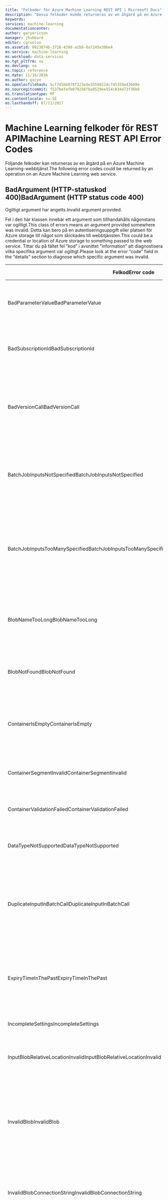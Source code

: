 ```yaml
---
title: "Felkoder för Azure Machine Learning REST API | Microsoft Docs"
description: "Dessa felkoder kunde returneras av en åtgärd på en Azure Machine Learning-webbtjänst."
keywords: 
services: machine-learning
documentationcenter: 
author: garyericson
manager: jhubbard
editor: cgronlun
ms.assetid: 0923074b-3728-439d-a1b8-8a7245e39be4
ms.service: machine-learning
ms.workload: data-services
ms.tgt_pltfrm: na
ms.devlang: na
ms.topic: reference
ms.date: 11/16/2016
ms.author: garye
ms.openlocfilehash: 5cf7d5bb878f323e4e3559822dc745359e43608e
ms.sourcegitcommit: f537befafb079256fba0529ee554c034d73f36b0
ms.translationtype: MT
ms.contentlocale: sv-SE
ms.lasthandoff: 07/11/2017
---
```

# <a name="machine-learning-rest-api-error-codes"></a><span data-ttu-id="ed86f-103">Machine Learning felkoder för REST API</span><span class="sxs-lookup"><span data-stu-id="ed86f-103">Machine Learning REST API Error Codes</span></span>
 
<span data-ttu-id="ed86f-104">Följande felkoder kan returneras av en åtgärd på en Azure Machine Learning-webbtjänst.</span><span class="sxs-lookup"><span data-stu-id="ed86f-104">The following error codes could be returned by an operation on an Azure Machine Learning web service.</span></span>
 
## <a name="badargument-http-status-code-400"></a><span data-ttu-id="ed86f-105">BadArgument (HTTP-statuskod 400)</span><span class="sxs-lookup"><span data-stu-id="ed86f-105">BadArgument (HTTP status code 400)</span></span>
 
<span data-ttu-id="ed86f-106">Ogiltigt argument har angetts.</span><span class="sxs-lookup"><span data-stu-id="ed86f-106">Invalid argument provided.</span></span>
 
<span data-ttu-id="ed86f-107">Fel i den här klassen innebär ett argument som tillhandahålls någonstans var ogiltigt.</span><span class="sxs-lookup"><span data-stu-id="ed86f-107">This class of errors means an argument provided somewhere was invalid.</span></span> <span data-ttu-id="ed86f-108">Detta kan bero på en autentiseringsuppgift eller platsen för Azure storage till något som skickades till webbtjänsten.</span><span class="sxs-lookup"><span data-stu-id="ed86f-108">This could be a credential or location of Azure storage to something passed to the web service.</span></span> <span data-ttu-id="ed86f-109">Tittar du på fältet fel ”kod” i avsnittet ”information” att diagnostisera vilka specifika argument var ogiltigt.</span><span class="sxs-lookup"><span data-stu-id="ed86f-109">Please look at the error “code” field in the “details” section to diagnose which specific argument was invalid.</span></span>
 
| <span data-ttu-id="ed86f-110">Felkod</span><span class="sxs-lookup"><span data-stu-id="ed86f-110">Error code</span></span> | <span data-ttu-id="ed86f-111">Användarmeddelande</span><span class="sxs-lookup"><span data-stu-id="ed86f-111">User message</span></span> |
| ---------- |--------------|
| <span data-ttu-id="ed86f-112">BadParameterValue</span><span class="sxs-lookup"><span data-stu-id="ed86f-112">BadParameterValue</span></span> | <span data-ttu-id="ed86f-113">Det angivna parametervärdet uppfyller inte parametern-regeln på parametern</span><span class="sxs-lookup"><span data-stu-id="ed86f-113">The parameter value supplied does not satisfy the parameter rule on the parameter</span></span> |
| <span data-ttu-id="ed86f-114">BadSubscriptionId</span><span class="sxs-lookup"><span data-stu-id="ed86f-114">BadSubscriptionId</span></span> | <span data-ttu-id="ed86f-115">Prenumerations-Id som används för att poängsätta är inte som finns i resursen</span><span class="sxs-lookup"><span data-stu-id="ed86f-115">The subscription Id that is used to score is not the one present in the resource</span></span> |
| <span data-ttu-id="ed86f-116">BadVersionCall</span><span class="sxs-lookup"><span data-stu-id="ed86f-116">BadVersionCall</span></span> | <span data-ttu-id="ed86f-117">Ogiltig version parameter skickades under API-anropet: {0}.</span><span class="sxs-lookup"><span data-stu-id="ed86f-117">Invalid version parameter was passed during the API call: {0}.</span></span> <span data-ttu-id="ed86f-118">Kontrollera sidan API hjälp för att skicka rätt version och försök igen.</span><span class="sxs-lookup"><span data-stu-id="ed86f-118">Check the API help page for passing the correct version and try again.</span></span> |
| <span data-ttu-id="ed86f-119">BatchJobInputsNotSpecified</span><span class="sxs-lookup"><span data-stu-id="ed86f-119">BatchJobInputsNotSpecified</span></span> | <span data-ttu-id="ed86f-120">De obligatoriska input(s) inte har angetts med förfrågan: {0}.</span><span class="sxs-lookup"><span data-stu-id="ed86f-120">The following required input(s) were not specified with the request: {0}.</span></span> <span data-ttu-id="ed86f-121">Kontrollera att alla indata har angetts och försök igen.</span><span class="sxs-lookup"><span data-stu-id="ed86f-121">Please ensure all input data is specified and try again.</span></span> |
| <span data-ttu-id="ed86f-122">BatchJobInputsTooManySpecified</span><span class="sxs-lookup"><span data-stu-id="ed86f-122">BatchJobInputsTooManySpecified</span></span> | <span data-ttu-id="ed86f-123">Begäran angav fler indata än vad som definierats i tjänsten.</span><span class="sxs-lookup"><span data-stu-id="ed86f-123">The request specified more inputs than defined in the service.</span></span> <span data-ttu-id="ed86f-124">Lista över godkända input(s): {0}.</span><span class="sxs-lookup"><span data-stu-id="ed86f-124">List of accepted input(s): {0}.</span></span> <span data-ttu-id="ed86f-125">Kontrollera att alla indata är rätt angivet och försök igen.</span><span class="sxs-lookup"><span data-stu-id="ed86f-125">Please ensure all input data is specified correctly and try again.</span></span> |
| <span data-ttu-id="ed86f-126">BlobNameTooLong</span><span class="sxs-lookup"><span data-stu-id="ed86f-126">BlobNameTooLong</span></span> | <span data-ttu-id="ed86f-127">Azure blob storage sökvägen för diagnostiska utdata är för lång: {0}.</span><span class="sxs-lookup"><span data-stu-id="ed86f-127">Azure blob storage path provided for diagnostic output is too long: {0}.</span></span> <span data-ttu-id="ed86f-128">Ange ett kortare sökväg och försök igen.</span><span class="sxs-lookup"><span data-stu-id="ed86f-128">Shorten the path and try again.</span></span> |
| <span data-ttu-id="ed86f-129">BlobNotFound</span><span class="sxs-lookup"><span data-stu-id="ed86f-129">BlobNotFound</span></span> | <span data-ttu-id="ed86f-130">Det går inte att komma åt den angivna Azure blobben - {0}.</span><span class="sxs-lookup"><span data-stu-id="ed86f-130">Unable to access the provided Azure blob - {0}.</span></span>  <span data-ttu-id="ed86f-131">Azure-felmeddelande: {1}.</span><span class="sxs-lookup"><span data-stu-id="ed86f-131">Azure error message: {1}.</span></span> |
| <span data-ttu-id="ed86f-132">ContainerIsEmpty</span><span class="sxs-lookup"><span data-stu-id="ed86f-132">ContainerIsEmpty</span></span> | <span data-ttu-id="ed86f-133">Inga Azure storage behållarens namn angavs.</span><span class="sxs-lookup"><span data-stu-id="ed86f-133">No Azure storage container name was provided.</span></span> <span data-ttu-id="ed86f-134">Ange ett giltigt behållarnamn och försök igen.</span><span class="sxs-lookup"><span data-stu-id="ed86f-134">Provide a valid container name and try again.</span></span> |
| <span data-ttu-id="ed86f-135">ContainerSegmentInvalid</span><span class="sxs-lookup"><span data-stu-id="ed86f-135">ContainerSegmentInvalid</span></span> | <span data-ttu-id="ed86f-136">Ogiltig behållarnamn.</span><span class="sxs-lookup"><span data-stu-id="ed86f-136">Invalid container name.</span></span> <span data-ttu-id="ed86f-137">Ange ett giltigt behållarnamn och försök igen.</span><span class="sxs-lookup"><span data-stu-id="ed86f-137">Provide a valid container name and try again.</span></span> |
| <span data-ttu-id="ed86f-138">ContainerValidationFailed</span><span class="sxs-lookup"><span data-stu-id="ed86f-138">ContainerValidationFailed</span></span> | <span data-ttu-id="ed86f-139">BLOB-behållaren verifieringen misslyckades med felet: {0}.</span><span class="sxs-lookup"><span data-stu-id="ed86f-139">Blob container validation failed with this error: {0}.</span></span> |
| <span data-ttu-id="ed86f-140">DataTypeNotSupported</span><span class="sxs-lookup"><span data-stu-id="ed86f-140">DataTypeNotSupported</span></span> | <span data-ttu-id="ed86f-141">Typ av data som inte stöds har angetts.</span><span class="sxs-lookup"><span data-stu-id="ed86f-141">Unsupported data type provided.</span></span> <span data-ttu-id="ed86f-142">Ange giltig datatyperna och försök igen.</span><span class="sxs-lookup"><span data-stu-id="ed86f-142">Provide valid data type(s) and try again.</span></span> |
| <span data-ttu-id="ed86f-143">DuplicateInputInBatchCall</span><span class="sxs-lookup"><span data-stu-id="ed86f-143">DuplicateInputInBatchCall</span></span> | <span data-ttu-id="ed86f-144">Batch-begäran är ogiltig.</span><span class="sxs-lookup"><span data-stu-id="ed86f-144">The batch request is invalid.</span></span> <span data-ttu-id="ed86f-145">Det går inte att ange både enskilda och flertaliga indata samtidigt.</span><span class="sxs-lookup"><span data-stu-id="ed86f-145">Cannot specify both single and multiple input at the same time.</span></span> <span data-ttu-id="ed86f-146">Ta bort ett av objekten från begäran och försök igen.</span><span class="sxs-lookup"><span data-stu-id="ed86f-146">Remove one of these items from the request and try again.</span></span> |
| <span data-ttu-id="ed86f-147">ExpiryTimeInThePast</span><span class="sxs-lookup"><span data-stu-id="ed86f-147">ExpiryTimeInThePast</span></span> | <span data-ttu-id="ed86f-148">Förfallotiden som har inträffat: {0}.</span><span class="sxs-lookup"><span data-stu-id="ed86f-148">Expiry time provided is in the past: {0}.</span></span> <span data-ttu-id="ed86f-149">Ange en framtida förfallotiden i UTC och försök igen.</span><span class="sxs-lookup"><span data-stu-id="ed86f-149">Provide a future expiry time in UTC and try again.</span></span> <span data-ttu-id="ed86f-150">Anger förfallotiden som NULL för att aldrig går ut.</span><span class="sxs-lookup"><span data-stu-id="ed86f-150">To never expire, set expiry time to NULL.</span></span> |
| <span data-ttu-id="ed86f-151">IncompleteSettings</span><span class="sxs-lookup"><span data-stu-id="ed86f-151">IncompleteSettings</span></span> | <span data-ttu-id="ed86f-152">Diagnostikinställningar är ofullständig.</span><span class="sxs-lookup"><span data-stu-id="ed86f-152">Diagnostics settings are incomplete.</span></span> |
| <span data-ttu-id="ed86f-153">InputBlobRelativeLocationInvalid</span><span class="sxs-lookup"><span data-stu-id="ed86f-153">InputBlobRelativeLocationInvalid</span></span> | <span data-ttu-id="ed86f-154">Inget Azure storage blob namn har angivits.</span><span class="sxs-lookup"><span data-stu-id="ed86f-154">No Azure storage blob name provided.</span></span> <span data-ttu-id="ed86f-155">Ange ett giltigt blob-namn och försök igen.</span><span class="sxs-lookup"><span data-stu-id="ed86f-155">Provide a valid blob name and try again.</span></span> |
| <span data-ttu-id="ed86f-156">InvalidBlob</span><span class="sxs-lookup"><span data-stu-id="ed86f-156">InvalidBlob</span></span> | <span data-ttu-id="ed86f-157">Ogiltig blob-specifikationen för blob: {0}.</span><span class="sxs-lookup"><span data-stu-id="ed86f-157">Invalid blob specification for blob: {0}.</span></span> <span data-ttu-id="ed86f-158">Kontrollera att anslutningssträngen / relativ sökväg eller SAS-token specifikationen är korrekt och försök igen.</span><span class="sxs-lookup"><span data-stu-id="ed86f-158">Verify that connection string / relative path or SAS token specification is correct and try again.</span></span> |
| <span data-ttu-id="ed86f-159">InvalidBlobConnectionString</span><span class="sxs-lookup"><span data-stu-id="ed86f-159">InvalidBlobConnectionString</span></span> | <span data-ttu-id="ed86f-160">Den angivna anslutningssträngen för en av i/o-blobbar ogiltig: {0}.</span><span class="sxs-lookup"><span data-stu-id="ed86f-160">The connection string specified for one of the input/output blobs in invalid: {0}.</span></span> <span data-ttu-id="ed86f-161">Åtgärda detta och försök igen.</span><span class="sxs-lookup"><span data-stu-id="ed86f-161">Please correct this and try again.</span></span> |
| <span data-ttu-id="ed86f-162">InvalidBlobExtension</span><span class="sxs-lookup"><span data-stu-id="ed86f-162">InvalidBlobExtension</span></span> | <span data-ttu-id="ed86f-163">Blob-referens: {0} har ett filtillägg som är ogiltig eller saknas.</span><span class="sxs-lookup"><span data-stu-id="ed86f-163">The blob reference: {0} has an invalid or missing file extension.</span></span> <span data-ttu-id="ed86f-164">Filnamnstillägg som stöds för den här utdatatypen är: ”{1}”.</span><span class="sxs-lookup"><span data-stu-id="ed86f-164">Supported file extensions for this output type are: "{1}".</span></span> |
| <span data-ttu-id="ed86f-165">InvalidInputNames</span><span class="sxs-lookup"><span data-stu-id="ed86f-165">InvalidInputNames</span></span> | <span data-ttu-id="ed86f-166">Ogiltig indata namn anges i begäran: {0}.</span><span class="sxs-lookup"><span data-stu-id="ed86f-166">Invalid service input name(s) specified in the request: {0}.</span></span> <span data-ttu-id="ed86f-167">Mappa inkommande data till rätt tjänst indata och försök igen.</span><span class="sxs-lookup"><span data-stu-id="ed86f-167">Please map the input data to the correct service inputs and try again.</span></span> |
| <span data-ttu-id="ed86f-168">InvalidOutputOverrideName</span><span class="sxs-lookup"><span data-stu-id="ed86f-168">InvalidOutputOverrideName</span></span> | <span data-ttu-id="ed86f-169">Ogiltig åsidosättningsnamn: {0}.</span><span class="sxs-lookup"><span data-stu-id="ed86f-169">Invalid output override name: {0}.</span></span> <span data-ttu-id="ed86f-170">Tjänsten har inte en output-nod med detta namn.</span><span class="sxs-lookup"><span data-stu-id="ed86f-170">The service does not have an output node with this name.</span></span> <span data-ttu-id="ed86f-171">Ange ett korrekt utdata nod namn att åsidosätta (skiftlägeskänslighet gäller).</span><span class="sxs-lookup"><span data-stu-id="ed86f-171">Please pass in a correct output node name to override (case sensitivity applies).</span></span> |
| <span data-ttu-id="ed86f-172">InvalidQueryParameter</span><span class="sxs-lookup"><span data-stu-id="ed86f-172">InvalidQueryParameter</span></span> | <span data-ttu-id="ed86f-173">Ogiltig parameter: {0}.</span><span class="sxs-lookup"><span data-stu-id="ed86f-173">Invalid query parameter '{0}'.</span></span> <span data-ttu-id="ed86f-174">{1}</span><span class="sxs-lookup"><span data-stu-id="ed86f-174">{1}</span></span> |
| <span data-ttu-id="ed86f-175">MissingInputBlobInformation</span><span class="sxs-lookup"><span data-stu-id="ed86f-175">MissingInputBlobInformation</span></span> | <span data-ttu-id="ed86f-176">Azure storage blob information saknas.</span><span class="sxs-lookup"><span data-stu-id="ed86f-176">Missing Azure storage blob information.</span></span> <span data-ttu-id="ed86f-177">Ange en giltig anslutningssträng och relativ sökväg eller URI och försök igen.</span><span class="sxs-lookup"><span data-stu-id="ed86f-177">Provide a valid connection string and relative path or URI and try again.</span></span> |
| <span data-ttu-id="ed86f-178">MissingJobId</span><span class="sxs-lookup"><span data-stu-id="ed86f-178">MissingJobId</span></span> | <span data-ttu-id="ed86f-179">Inget jobb-Id har angetts.</span><span class="sxs-lookup"><span data-stu-id="ed86f-179">No job Id provided.</span></span> <span data-ttu-id="ed86f-180">Ett jobb Id returneras när ett jobb har skickats för första gången.</span><span class="sxs-lookup"><span data-stu-id="ed86f-180">A job Id is returned when a job was submitted for the first time.</span></span> <span data-ttu-id="ed86f-181">Kontrollera jobb-Id är korrekt och försök igen.</span><span class="sxs-lookup"><span data-stu-id="ed86f-181">Verify the job Id is correct and try again.</span></span> |
| <span data-ttu-id="ed86f-182">MissingKeys</span><span class="sxs-lookup"><span data-stu-id="ed86f-182">MissingKeys</span></span> | <span data-ttu-id="ed86f-183">Inga nycklar som eller en primär eller sekundärnyckel har inte angetts.</span><span class="sxs-lookup"><span data-stu-id="ed86f-183">No Keys provided or one of Primary or Secondary Key is not provided.</span></span> |
| <span data-ttu-id="ed86f-184">MissingModelPackage</span><span class="sxs-lookup"><span data-stu-id="ed86f-184">MissingModelPackage</span></span> | <span data-ttu-id="ed86f-185">Ingen modell paket-Id eller paket i modellen.</span><span class="sxs-lookup"><span data-stu-id="ed86f-185">No model package Id or model package provided.</span></span> <span data-ttu-id="ed86f-186">Ange en giltig modell paket-Id eller modell paketet och försök igen.</span><span class="sxs-lookup"><span data-stu-id="ed86f-186">Provide a valid model package Id or model package and try again.</span></span> |
| <span data-ttu-id="ed86f-187">MissingOutputOverrideSpecification</span><span class="sxs-lookup"><span data-stu-id="ed86f-187">MissingOutputOverrideSpecification</span></span> | <span data-ttu-id="ed86f-188">Begäran saknar blob-specifikationen för utdata åsidosättning {0}.</span><span class="sxs-lookup"><span data-stu-id="ed86f-188">The request is missing the blob specification for output override {0}.</span></span> <span data-ttu-id="ed86f-189">Ange en giltig blobbplats med begäran eller ta bort specifikationen för utdata om ingen plats åsidosättning önskas.</span><span class="sxs-lookup"><span data-stu-id="ed86f-189">Please specify a valid blob location with the request, or remove the output specification if no location override is desired.</span></span> |
| <span data-ttu-id="ed86f-190">MissingRequestInput</span><span class="sxs-lookup"><span data-stu-id="ed86f-190">MissingRequestInput</span></span> | <span data-ttu-id="ed86f-191">Webbtjänsten förväntar sig indata, men inga indata har angetts.</span><span class="sxs-lookup"><span data-stu-id="ed86f-191">The web service expects an input, but no input was provided.</span></span> <span data-ttu-id="ed86f-192">Se till att giltiga indata har angetts baserat på de publicerade portarna i modellen och försök igen.</span><span class="sxs-lookup"><span data-stu-id="ed86f-192">Ensure valid inputs are provided based on the published input ports in the model and try again.</span></span> |
| <span data-ttu-id="ed86f-193">MissingRequiredGlobalParameters</span><span class="sxs-lookup"><span data-stu-id="ed86f-193">MissingRequiredGlobalParameters</span></span> | <span data-ttu-id="ed86f-194">Inte alla nödvändiga web service parametrar angavs.</span><span class="sxs-lookup"><span data-stu-id="ed86f-194">Not all required web service parameter(s) provided.</span></span> <span data-ttu-id="ed86f-195">Kontrollera parametrarna som förväntat för modulen eller modulerna som är korrekta och försök igen.</span><span class="sxs-lookup"><span data-stu-id="ed86f-195">Verify the parameter(s) expected for the module(s) are correct and try again.</span></span> |
| <span data-ttu-id="ed86f-196">MissingRequiredOutputOverrides</span><span class="sxs-lookup"><span data-stu-id="ed86f-196">MissingRequiredOutputOverrides</span></span> | <span data-ttu-id="ed86f-197">När du anropar en krypterad tjänstslutpunkten som det är obligatoriskt att skicka in åsidosätter utdata i tjänstens utdata.</span><span class="sxs-lookup"><span data-stu-id="ed86f-197">When calling an encrypted service endpoint it is mandatory to pass in output overrides for all the service's outputs.</span></span> <span data-ttu-id="ed86f-198">Saknas åsidosättningar just nu för dessa utdata: {0}</span><span class="sxs-lookup"><span data-stu-id="ed86f-198">Missing overrides at this time for these outputs: {0}</span></span> |
| <span data-ttu-id="ed86f-199">MissingWebServiceGroupId</span><span class="sxs-lookup"><span data-stu-id="ed86f-199">MissingWebServiceGroupId</span></span> | <span data-ttu-id="ed86f-200">Ingen web serviceavtalsgrupp-Id har angetts.</span><span class="sxs-lookup"><span data-stu-id="ed86f-200">No web service group Id provided.</span></span> <span data-ttu-id="ed86f-201">Ange en giltig web serviceavtalsgrupp Id och försök igen.</span><span class="sxs-lookup"><span data-stu-id="ed86f-201">Provide a valid web service group Id and try again.</span></span> |
| <span data-ttu-id="ed86f-202">MissingWebServiceId</span><span class="sxs-lookup"><span data-stu-id="ed86f-202">MissingWebServiceId</span></span> | <span data-ttu-id="ed86f-203">Inga webbtjänster Id angetts.</span><span class="sxs-lookup"><span data-stu-id="ed86f-203">No web service Id provided.</span></span> <span data-ttu-id="ed86f-204">Ange en giltig webbtjänst Id och försök igen.</span><span class="sxs-lookup"><span data-stu-id="ed86f-204">Provide a valid web service Id and try again.</span></span> |
| <span data-ttu-id="ed86f-205">MissingWebServicePackage</span><span class="sxs-lookup"><span data-stu-id="ed86f-205">MissingWebServicePackage</span></span> | <span data-ttu-id="ed86f-206">Inga web Service-paketet som anges.</span><span class="sxs-lookup"><span data-stu-id="ed86f-206">No web Service package provided.</span></span> <span data-ttu-id="ed86f-207">Ange ett giltigt web service-paket och försök igen.</span><span class="sxs-lookup"><span data-stu-id="ed86f-207">Provide a valid web service package and try again.</span></span> |
| <span data-ttu-id="ed86f-208">MissingWorkspaceId</span><span class="sxs-lookup"><span data-stu-id="ed86f-208">MissingWorkspaceId</span></span> | <span data-ttu-id="ed86f-209">Ingen arbetsyta Id angetts.</span><span class="sxs-lookup"><span data-stu-id="ed86f-209">No workspace Id provided.</span></span> <span data-ttu-id="ed86f-210">Ange en giltig arbetsyta Id och försök igen.</span><span class="sxs-lookup"><span data-stu-id="ed86f-210">Provide a valid workspace Id and try again.</span></span> |
| <span data-ttu-id="ed86f-211">ModelConfigurationInvalid</span><span class="sxs-lookup"><span data-stu-id="ed86f-211">ModelConfigurationInvalid</span></span> | <span data-ttu-id="ed86f-212">Ogiltig modellkonfiguration i paket för modellen.</span><span class="sxs-lookup"><span data-stu-id="ed86f-212">Invalid model configuration in the model package.</span></span> <span data-ttu-id="ed86f-213">Kontrollera konfigurationen modellen innehåller utdata-slutpunkt(er) definition, std fel slutpunkt och std ut slutpunkt och försök igen.</span><span class="sxs-lookup"><span data-stu-id="ed86f-213">Ensure the model configuration contains output endpoint(s) definition, std error endpoint, and std out endpoint and try again.</span></span> |
| <span data-ttu-id="ed86f-214">ModelPackageIdInvalid</span><span class="sxs-lookup"><span data-stu-id="ed86f-214">ModelPackageIdInvalid</span></span> | <span data-ttu-id="ed86f-215">Ogiltig modell paketets Id.</span><span class="sxs-lookup"><span data-stu-id="ed86f-215">Invalid model package Id.</span></span> <span data-ttu-id="ed86f-216">Kontrollera att modellen paket-Id är korrekt och försök igen.</span><span class="sxs-lookup"><span data-stu-id="ed86f-216">Verify that the model package Id is correct and try again.</span></span> |
| <span data-ttu-id="ed86f-217">RequestBodyInvalid</span><span class="sxs-lookup"><span data-stu-id="ed86f-217">RequestBodyInvalid</span></span> | <span data-ttu-id="ed86f-218">Inga begärandetexten tillhandahålls eller fel vid avserialisering av innehållet för begäran.</span><span class="sxs-lookup"><span data-stu-id="ed86f-218">No request body provided or error in deserializing the request body.</span></span> |
| <span data-ttu-id="ed86f-219">RequestIsEmpty</span><span class="sxs-lookup"><span data-stu-id="ed86f-219">RequestIsEmpty</span></span> | <span data-ttu-id="ed86f-220">Ingen förfrågan.</span><span class="sxs-lookup"><span data-stu-id="ed86f-220">No request provided.</span></span> <span data-ttu-id="ed86f-221">Ange en giltig begäran och försök igen.</span><span class="sxs-lookup"><span data-stu-id="ed86f-221">Provide a valid request and try again.</span></span> |
| <span data-ttu-id="ed86f-222">UnexpectedParameter</span><span class="sxs-lookup"><span data-stu-id="ed86f-222">UnexpectedParameter</span></span> | <span data-ttu-id="ed86f-223">Oväntat parametrar som ges.</span><span class="sxs-lookup"><span data-stu-id="ed86f-223">Unexpected parameters provided.</span></span> <span data-ttu-id="ed86f-224">Kontrollera alla parameternamn är rättstavade endast förväntade parametrar har skickats och försök igen.</span><span class="sxs-lookup"><span data-stu-id="ed86f-224">Verify all parameter names are spelled correctly, only expected parameters are passed, and try again.</span></span> |
| <span data-ttu-id="ed86f-225">UnknownError</span><span class="sxs-lookup"><span data-stu-id="ed86f-225">UnknownError</span></span> | <span data-ttu-id="ed86f-226">Ett okänt fel.</span><span class="sxs-lookup"><span data-stu-id="ed86f-226">Unknown error.</span></span> |
| <span data-ttu-id="ed86f-227">UserParameterInvalid</span><span class="sxs-lookup"><span data-stu-id="ed86f-227">UserParameterInvalid</span></span> | <span data-ttu-id="ed86f-228">{0}</span><span class="sxs-lookup"><span data-stu-id="ed86f-228">{0}</span></span> |
| <span data-ttu-id="ed86f-229">WebServiceConcurrentRequestRequirementInvalid</span><span class="sxs-lookup"><span data-stu-id="ed86f-229">WebServiceConcurrentRequestRequirementInvalid</span></span> | <span data-ttu-id="ed86f-230">Det går inte att ändra samtidiga begäranden krav för {0}-webbtjänsten.</span><span class="sxs-lookup"><span data-stu-id="ed86f-230">Cannot change concurrent requests requirements for {0} web service.</span></span> |
| <span data-ttu-id="ed86f-231">WebServiceIdInvalid</span><span class="sxs-lookup"><span data-stu-id="ed86f-231">WebServiceIdInvalid</span></span> | <span data-ttu-id="ed86f-232">Ogiltig webbtjänst-id angavs.</span><span class="sxs-lookup"><span data-stu-id="ed86f-232">Invalid web service id provided.</span></span> <span data-ttu-id="ed86f-233">Webbtjänst-id måste vara ett giltigt guid.</span><span class="sxs-lookup"><span data-stu-id="ed86f-233">Web service id should be a valid guid.</span></span> |
| <span data-ttu-id="ed86f-234">WebServiceTooManyConcurrentRequestRequirement</span><span class="sxs-lookup"><span data-stu-id="ed86f-234">WebServiceTooManyConcurrentRequestRequirement</span></span> | <span data-ttu-id="ed86f-235">Det går inte att ange krav för antal samtidiga begäranden till mer än {0}.</span><span class="sxs-lookup"><span data-stu-id="ed86f-235">Cannot set concurrent request requirement to more than {0}.</span></span> |
| <span data-ttu-id="ed86f-236">WebServiceTypeInvalid</span><span class="sxs-lookup"><span data-stu-id="ed86f-236">WebServiceTypeInvalid</span></span> | <span data-ttu-id="ed86f-237">Ogiltig web service-typen som anges.</span><span class="sxs-lookup"><span data-stu-id="ed86f-237">Invalid web service type provided.</span></span> <span data-ttu-id="ed86f-238">Verifiera giltig web service-typen stämmer och försök igen.</span><span class="sxs-lookup"><span data-stu-id="ed86f-238">Verify the valid web service type is correct and try again.</span></span> <span data-ttu-id="ed86f-239">Giltig web tjänsttyper: {0}.</span><span class="sxs-lookup"><span data-stu-id="ed86f-239">Valid web service types: {0}.</span></span> |
 
## <a name="baduserargument-http-status-code-400"></a><span data-ttu-id="ed86f-240">BadUserArgument (HTTP-statuskod 400)</span><span class="sxs-lookup"><span data-stu-id="ed86f-240">BadUserArgument (HTTP status code 400)</span></span>
 
<span data-ttu-id="ed86f-241">Ogiltigt användar-argumentet som tillhandahålls.</span><span class="sxs-lookup"><span data-stu-id="ed86f-241">Invalid user argument provided.</span></span>
 
| <span data-ttu-id="ed86f-242">Felkod</span><span class="sxs-lookup"><span data-stu-id="ed86f-242">Error code</span></span> | <span data-ttu-id="ed86f-243">Användarmeddelande</span><span class="sxs-lookup"><span data-stu-id="ed86f-243">User message</span></span> |
| ---------- |--------------|
| <span data-ttu-id="ed86f-244">InputMismatchError</span><span class="sxs-lookup"><span data-stu-id="ed86f-244">InputMismatchError</span></span> | <span data-ttu-id="ed86f-245">Inkommande data överensstämmer inte med schemat för indataport.</span><span class="sxs-lookup"><span data-stu-id="ed86f-245">Input data does not match input port schema.</span></span> |
| <span data-ttu-id="ed86f-246">InputParseError</span><span class="sxs-lookup"><span data-stu-id="ed86f-246">InputParseError</span></span> | <span data-ttu-id="ed86f-247">Tolka inkommande vector misslyckades.</span><span class="sxs-lookup"><span data-stu-id="ed86f-247">Parsing of input vector failed.</span></span>  <span data-ttu-id="ed86f-248">Kontrollera inkommande vektorn har rätt antal kolumner och -datatyper.</span><span class="sxs-lookup"><span data-stu-id="ed86f-248">Verify the input vector has the correct number of columns and data types.</span></span>  <span data-ttu-id="ed86f-249">Ytterligare information: {0}.</span><span class="sxs-lookup"><span data-stu-id="ed86f-249">Additional details: {0}.</span></span> |
| <span data-ttu-id="ed86f-250">MissingRequiredGlobalParameters</span><span class="sxs-lookup"><span data-stu-id="ed86f-250">MissingRequiredGlobalParameters</span></span> | <span data-ttu-id="ed86f-251">Parametrar som förväntades av webbtjänsten saknas.</span><span class="sxs-lookup"><span data-stu-id="ed86f-251">Parameter(s) expected by the web service are missing.</span></span> <span data-ttu-id="ed86f-252">Kontrollera att de obligatoriska parametrarna som förväntades av webbtjänsten är korrekta och försök igen.</span><span class="sxs-lookup"><span data-stu-id="ed86f-252">Verify all the required parameters expected by the web service are correct and try again.</span></span> |
| <span data-ttu-id="ed86f-253">UnexpectedParameter</span><span class="sxs-lookup"><span data-stu-id="ed86f-253">UnexpectedParameter</span></span> | <span data-ttu-id="ed86f-254">Kontrollera att endast de obligatoriska parametrarna som förväntades av webbtjänsten har skickats och försök igen.</span><span class="sxs-lookup"><span data-stu-id="ed86f-254">Verify only the required parameters expected by the web service are passed and try again.</span></span> |
| <span data-ttu-id="ed86f-255">UserParameterInvalid</span><span class="sxs-lookup"><span data-stu-id="ed86f-255">UserParameterInvalid</span></span> | <span data-ttu-id="ed86f-256">{0}</span><span class="sxs-lookup"><span data-stu-id="ed86f-256">{0}</span></span> |
 
## <a name="invalidoperation-http-status-code-400"></a><span data-ttu-id="ed86f-257">InvalidOperation (HTTP-statuskod 400)</span><span class="sxs-lookup"><span data-stu-id="ed86f-257">InvalidOperation (HTTP status code 400)</span></span>
 
<span data-ttu-id="ed86f-258">Begäran är ogiltig i den aktuella kontexten.</span><span class="sxs-lookup"><span data-stu-id="ed86f-258">The request is invalid in the current context.</span></span>
 
| <span data-ttu-id="ed86f-259">Felkod</span><span class="sxs-lookup"><span data-stu-id="ed86f-259">Error code</span></span> | <span data-ttu-id="ed86f-260">Användarmeddelande</span><span class="sxs-lookup"><span data-stu-id="ed86f-260">User message</span></span> |
| ---------- |--------------|
| <span data-ttu-id="ed86f-261">CannotStartJob</span><span class="sxs-lookup"><span data-stu-id="ed86f-261">CannotStartJob</span></span> | <span data-ttu-id="ed86f-262">Jobbet kan inte startas eftersom den är i {0}.</span><span class="sxs-lookup"><span data-stu-id="ed86f-262">The job cannot be started because it is in {0} state.</span></span> |
| <span data-ttu-id="ed86f-263">IncompatibleModel</span><span class="sxs-lookup"><span data-stu-id="ed86f-263">IncompatibleModel</span></span> | <span data-ttu-id="ed86f-264">Modellen är inkompatibel med den begärda versionen.</span><span class="sxs-lookup"><span data-stu-id="ed86f-264">The model is incompatible with the request version.</span></span> <span data-ttu-id="ed86f-265">Den begärda versionen stöder endast enstaka datatable utdata modeller.</span><span class="sxs-lookup"><span data-stu-id="ed86f-265">The request version only supports single datatable output models.</span></span> |
| <span data-ttu-id="ed86f-266">MultipleInputsNotAllowed</span><span class="sxs-lookup"><span data-stu-id="ed86f-266">MultipleInputsNotAllowed</span></span> | <span data-ttu-id="ed86f-267">Modellen tillåter inte flera inmatningar.</span><span class="sxs-lookup"><span data-stu-id="ed86f-267">The model does not allow multiple inputs.</span></span> |
 
## <a name="libraryexecutionerror-http-status-code-400"></a><span data-ttu-id="ed86f-268">LibraryExecutionError (HTTP-statuskod 400)</span><span class="sxs-lookup"><span data-stu-id="ed86f-268">LibraryExecutionError (HTTP status code 400)</span></span>
 
<span data-ttu-id="ed86f-269">Körningen av-modulen påträffade ett internt bibliotek för fel.</span><span class="sxs-lookup"><span data-stu-id="ed86f-269">Module execution encountered an internal library error.</span></span>
 
 
## <a name="moduleexecutionerror-http-status-code-400"></a><span data-ttu-id="ed86f-270">ModuleExecutionError (HTTP-statuskod 400)</span><span class="sxs-lookup"><span data-stu-id="ed86f-270">ModuleExecutionError (HTTP status code 400)</span></span>
 
<span data-ttu-id="ed86f-271">Ett fel uppstod vid körningen av modulen.</span><span class="sxs-lookup"><span data-stu-id="ed86f-271">Module execution encountered an error.</span></span>
 
 
## <a name="webservicepackageerror-http-status-code-400"></a><span data-ttu-id="ed86f-272">WebServicePackageError (HTTP-statuskod 400)</span><span class="sxs-lookup"><span data-stu-id="ed86f-272">WebServicePackageError (HTTP status code 400)</span></span>
 
<span data-ttu-id="ed86f-273">Ogiltig web service-paketet.</span><span class="sxs-lookup"><span data-stu-id="ed86f-273">Invalid web service package.</span></span> <span data-ttu-id="ed86f-274">Kontrollera web service-paketet som är korrekt och försök igen.</span><span class="sxs-lookup"><span data-stu-id="ed86f-274">Verify the web service package provided is correct and try again.</span></span>
 
| <span data-ttu-id="ed86f-275">Felkod</span><span class="sxs-lookup"><span data-stu-id="ed86f-275">Error code</span></span> | <span data-ttu-id="ed86f-276">Användarmeddelande</span><span class="sxs-lookup"><span data-stu-id="ed86f-276">User message</span></span> |
| ---------- |--------------|
| <span data-ttu-id="ed86f-277">FormatError</span><span class="sxs-lookup"><span data-stu-id="ed86f-277">FormatError</span></span> | <span data-ttu-id="ed86f-278">Web service-paketet har fel format.</span><span class="sxs-lookup"><span data-stu-id="ed86f-278">The web service package is malformed.</span></span> <span data-ttu-id="ed86f-279">Information: {0}</span><span class="sxs-lookup"><span data-stu-id="ed86f-279">Details: {0}</span></span> |
| <span data-ttu-id="ed86f-280">RuntimesError</span><span class="sxs-lookup"><span data-stu-id="ed86f-280">RuntimesError</span></span> | <span data-ttu-id="ed86f-281">Web service paketet diagrammet är ogiltig.</span><span class="sxs-lookup"><span data-stu-id="ed86f-281">The web service package graph is invalid.</span></span> <span data-ttu-id="ed86f-282">Information: {0}</span><span class="sxs-lookup"><span data-stu-id="ed86f-282">Details: {0}</span></span> |
| <span data-ttu-id="ed86f-283">ValidationError</span><span class="sxs-lookup"><span data-stu-id="ed86f-283">ValidationError</span></span> | <span data-ttu-id="ed86f-284">Web service paketet diagrammet är ogiltig.</span><span class="sxs-lookup"><span data-stu-id="ed86f-284">The web service package graph is invalid.</span></span> <span data-ttu-id="ed86f-285">Information: {0}</span><span class="sxs-lookup"><span data-stu-id="ed86f-285">Details: {0}</span></span> |
 
## <a name="unauthorized-http-status-code-401"></a><span data-ttu-id="ed86f-286">Obehörig (HTTP-statuskod 401)</span><span class="sxs-lookup"><span data-stu-id="ed86f-286">Unauthorized (HTTP status code 401)</span></span>
 
<span data-ttu-id="ed86f-287">Begäran har inte behörighet för åtkomst till resursen.</span><span class="sxs-lookup"><span data-stu-id="ed86f-287">Request is unauthorized to access resource.</span></span>
 
| <span data-ttu-id="ed86f-288">Felkod</span><span class="sxs-lookup"><span data-stu-id="ed86f-288">Error code</span></span> | <span data-ttu-id="ed86f-289">Användarmeddelande</span><span class="sxs-lookup"><span data-stu-id="ed86f-289">User message</span></span> |
| ---------- |--------------|
| <span data-ttu-id="ed86f-290">AdminRequestUnauthorized</span><span class="sxs-lookup"><span data-stu-id="ed86f-290">AdminRequestUnauthorized</span></span> | <span data-ttu-id="ed86f-291">Behörighet saknas</span><span class="sxs-lookup"><span data-stu-id="ed86f-291">Unauthorized</span></span> |
| <span data-ttu-id="ed86f-292">ManagementRequestUnauthorized</span><span class="sxs-lookup"><span data-stu-id="ed86f-292">ManagementRequestUnauthorized</span></span> | <span data-ttu-id="ed86f-293">Behörighet saknas</span><span class="sxs-lookup"><span data-stu-id="ed86f-293">Unauthorized</span></span> |
| <span data-ttu-id="ed86f-294">ScoreRequestUnauthorized</span><span class="sxs-lookup"><span data-stu-id="ed86f-294">ScoreRequestUnauthorized</span></span> | <span data-ttu-id="ed86f-295">Ogiltiga autentiseringsuppgifter.</span><span class="sxs-lookup"><span data-stu-id="ed86f-295">Invalid credentials provided.</span></span> |
 
## <a name="notfound-http-status-code-404"></a><span data-ttu-id="ed86f-296">NotFound (HTTP-statuskod 404)</span><span class="sxs-lookup"><span data-stu-id="ed86f-296">NotFound (HTTP status code 404)</span></span>
 
<span data-ttu-id="ed86f-297">Det gick inte att hitta resursen.</span><span class="sxs-lookup"><span data-stu-id="ed86f-297">Resource not found.</span></span>
 
| <span data-ttu-id="ed86f-298">Felkod</span><span class="sxs-lookup"><span data-stu-id="ed86f-298">Error code</span></span> | <span data-ttu-id="ed86f-299">Användarmeddelande</span><span class="sxs-lookup"><span data-stu-id="ed86f-299">User message</span></span> |
| ---------- |--------------|
| <span data-ttu-id="ed86f-300">ModelPackageNotFound</span><span class="sxs-lookup"><span data-stu-id="ed86f-300">ModelPackageNotFound</span></span> | <span data-ttu-id="ed86f-301">Modell-paketet hittades inte.</span><span class="sxs-lookup"><span data-stu-id="ed86f-301">Model package not found.</span></span> <span data-ttu-id="ed86f-302">Kontrollera modell paket-Id är korrekt och försök igen.</span><span class="sxs-lookup"><span data-stu-id="ed86f-302">Verify the model package Id is correct and try again.</span></span> |
| <span data-ttu-id="ed86f-303">WebServiceIdNotFoundInWorkspace</span><span class="sxs-lookup"><span data-stu-id="ed86f-303">WebServiceIdNotFoundInWorkspace</span></span> | <span data-ttu-id="ed86f-304">Webbtjänsten under den här arbetsytan gick inte att hitta.</span><span class="sxs-lookup"><span data-stu-id="ed86f-304">Web service under this workspace not found.</span></span> <span data-ttu-id="ed86f-305">Det finns ett matchningsfel mellan webServiceId och workspaceId.</span><span class="sxs-lookup"><span data-stu-id="ed86f-305">There is a mismatch between the webServiceId and the workspaceId.</span></span> <span data-ttu-id="ed86f-306">Kontrollera att webbtjänsten som är en del av arbetsytan och försök igen.</span><span class="sxs-lookup"><span data-stu-id="ed86f-306">Verify the web service provided is part of the workspace and try again.</span></span> |
| <span data-ttu-id="ed86f-307">WebServiceNotFound</span><span class="sxs-lookup"><span data-stu-id="ed86f-307">WebServiceNotFound</span></span> | <span data-ttu-id="ed86f-308">Web service hittades inte.</span><span class="sxs-lookup"><span data-stu-id="ed86f-308">Web service not found.</span></span> <span data-ttu-id="ed86f-309">Kontrollera webbtjänsten Id är korrekt och försök igen.</span><span class="sxs-lookup"><span data-stu-id="ed86f-309">Verify the web service Id is correct and try again.</span></span> |
| <span data-ttu-id="ed86f-310">WorkspaceNotFound</span><span class="sxs-lookup"><span data-stu-id="ed86f-310">WorkspaceNotFound</span></span> | <span data-ttu-id="ed86f-311">Det gick inte att hitta arbetsyta.</span><span class="sxs-lookup"><span data-stu-id="ed86f-311">Workspace not found.</span></span> <span data-ttu-id="ed86f-312">Kontrollera arbetsytan Id är korrekt och försök igen.</span><span class="sxs-lookup"><span data-stu-id="ed86f-312">Verify the workspace Id is correct and try again.</span></span> |
 
## <a name="requesttimeout-http-status-code-408"></a><span data-ttu-id="ed86f-313">RequestTimeout (HTTP-statuskod 408)</span><span class="sxs-lookup"><span data-stu-id="ed86f-313">RequestTimeout (HTTP status code 408)</span></span>
 
<span data-ttu-id="ed86f-314">Åtgärden kunde inte slutföras under den tilldelade tiden.</span><span class="sxs-lookup"><span data-stu-id="ed86f-314">The operation could not be completed within the permitted time.</span></span>
 
| <span data-ttu-id="ed86f-315">Felkod</span><span class="sxs-lookup"><span data-stu-id="ed86f-315">Error code</span></span> | <span data-ttu-id="ed86f-316">Användarmeddelande</span><span class="sxs-lookup"><span data-stu-id="ed86f-316">User message</span></span> |
| ---------- |--------------|
| <span data-ttu-id="ed86f-317">RequestCanceled</span><span class="sxs-lookup"><span data-stu-id="ed86f-317">RequestCanceled</span></span> | <span data-ttu-id="ed86f-318">Begäran avbröts av klienten.</span><span class="sxs-lookup"><span data-stu-id="ed86f-318">Request was canceled by the client.</span></span> |
| <span data-ttu-id="ed86f-319">ScoreRequestTimeout</span><span class="sxs-lookup"><span data-stu-id="ed86f-319">ScoreRequestTimeout</span></span> | <span data-ttu-id="ed86f-320">Körningsbegäran tidsgränsen.</span><span class="sxs-lookup"><span data-stu-id="ed86f-320">Execution request timed out.</span></span> |
 
## <a name="conflict-http-status-code-409"></a><span data-ttu-id="ed86f-321">Konflikt (HTTP-statuskod 409)</span><span class="sxs-lookup"><span data-stu-id="ed86f-321">Conflict (HTTP status code 409)</span></span>
 
<span data-ttu-id="ed86f-322">Resursen finns redan.</span><span class="sxs-lookup"><span data-stu-id="ed86f-322">Resource already exists.</span></span>
 
| <span data-ttu-id="ed86f-323">Felkod</span><span class="sxs-lookup"><span data-stu-id="ed86f-323">Error code</span></span> | <span data-ttu-id="ed86f-324">Användarmeddelande</span><span class="sxs-lookup"><span data-stu-id="ed86f-324">User message</span></span> |
| ---------- |--------------|
| <span data-ttu-id="ed86f-325">ModelOutputMetadataMismatch</span><span class="sxs-lookup"><span data-stu-id="ed86f-325">ModelOutputMetadataMismatch</span></span> | <span data-ttu-id="ed86f-326">Ogiltig parameter utdatanamn.</span><span class="sxs-lookup"><span data-stu-id="ed86f-326">Invalid output parameter name.</span></span> <span data-ttu-id="ed86f-327">Försök att använda modulen metadata Redigeraren för att byta namn på kolumner och försök igen.</span><span class="sxs-lookup"><span data-stu-id="ed86f-327">Try using the metadata editor module to rename columns and try again.</span></span> |
 
## <a name="memoryquotaviolation-http-status-code-413"></a><span data-ttu-id="ed86f-328">MemoryQuotaViolation (HTTP-statuskod 413)</span><span class="sxs-lookup"><span data-stu-id="ed86f-328">MemoryQuotaViolation (HTTP status code 413)</span></span>
 
<span data-ttu-id="ed86f-329">Modellen har överskred minneskvoten tilldelats.</span><span class="sxs-lookup"><span data-stu-id="ed86f-329">The model had exceeded the memory quota assigned to it.</span></span>
 
| <span data-ttu-id="ed86f-330">Felkod</span><span class="sxs-lookup"><span data-stu-id="ed86f-330">Error code</span></span> | <span data-ttu-id="ed86f-331">Användarmeddelande</span><span class="sxs-lookup"><span data-stu-id="ed86f-331">User message</span></span> |
| ---------- |--------------|
| <span data-ttu-id="ed86f-332">OutOfMemoryLimit</span><span class="sxs-lookup"><span data-stu-id="ed86f-332">OutOfMemoryLimit</span></span> | <span data-ttu-id="ed86f-333">Modellen förbrukat mer minne än vad som var används för den.</span><span class="sxs-lookup"><span data-stu-id="ed86f-333">The model consumed more memory than was appropriated for it.</span></span> <span data-ttu-id="ed86f-334">Maximalt tillåtna minnesstorleken för modellen som är {0} MB.</span><span class="sxs-lookup"><span data-stu-id="ed86f-334">Maximum allowed memory for the model is {0} MB.</span></span> <span data-ttu-id="ed86f-335">Kontrollera din modell för problem.</span><span class="sxs-lookup"><span data-stu-id="ed86f-335">Please check your model for issues.</span></span> |
 
## <a name="internalerror-http-status-code-500"></a><span data-ttu-id="ed86f-336">InternalError (HTTP-statuskod 500)</span><span class="sxs-lookup"><span data-stu-id="ed86f-336">InternalError (HTTP status code 500)</span></span>
 
<span data-ttu-id="ed86f-337">Ett internt fel inträffade vid körning.</span><span class="sxs-lookup"><span data-stu-id="ed86f-337">Execution encountered an internal error.</span></span>
 
| <span data-ttu-id="ed86f-338">Felkod</span><span class="sxs-lookup"><span data-stu-id="ed86f-338">Error code</span></span> | <span data-ttu-id="ed86f-339">Användarmeddelande</span><span class="sxs-lookup"><span data-stu-id="ed86f-339">User message</span></span> |
| ---------- |--------------|
| <span data-ttu-id="ed86f-340">AdminAuthenticationFailed</span><span class="sxs-lookup"><span data-stu-id="ed86f-340">AdminAuthenticationFailed</span></span> |  |
| <span data-ttu-id="ed86f-341">BackendArgumentError</span><span class="sxs-lookup"><span data-stu-id="ed86f-341">BackendArgumentError</span></span> |  |
| <span data-ttu-id="ed86f-342">BackendBadRequest</span><span class="sxs-lookup"><span data-stu-id="ed86f-342">BackendBadRequest</span></span> |  |
| <span data-ttu-id="ed86f-343">ClusterConfigBlobMisconfigured</span><span class="sxs-lookup"><span data-stu-id="ed86f-343">ClusterConfigBlobMisconfigured</span></span> |  |
| <span data-ttu-id="ed86f-344">ContainerProcessTerminatedWithSystemError</span><span class="sxs-lookup"><span data-stu-id="ed86f-344">ContainerProcessTerminatedWithSystemError</span></span> | <span data-ttu-id="ed86f-345">Behållaren processen kraschat med systemfel</span><span class="sxs-lookup"><span data-stu-id="ed86f-345">The container process crashed with system error</span></span> |
| <span data-ttu-id="ed86f-346">ContainerProcessTerminatedWithUnknownError</span><span class="sxs-lookup"><span data-stu-id="ed86f-346">ContainerProcessTerminatedWithUnknownError</span></span> | <span data-ttu-id="ed86f-347">Behållaren processen kraschat med ett okänt fel</span><span class="sxs-lookup"><span data-stu-id="ed86f-347">The container process crashed with unknown error</span></span> |
| <span data-ttu-id="ed86f-348">ContainerValidationFailed</span><span class="sxs-lookup"><span data-stu-id="ed86f-348">ContainerValidationFailed</span></span> | <span data-ttu-id="ed86f-349">BLOB-behållaren verifieringen misslyckades med felet: {0}.</span><span class="sxs-lookup"><span data-stu-id="ed86f-349">Blob container validation failed with this error: {0}.</span></span> |
| <span data-ttu-id="ed86f-350">DeleteWebServiceResourceFailed</span><span class="sxs-lookup"><span data-stu-id="ed86f-350">DeleteWebServiceResourceFailed</span></span> |  |
| <span data-ttu-id="ed86f-351">ExceptionDeserializationError</span><span class="sxs-lookup"><span data-stu-id="ed86f-351">ExceptionDeserializationError</span></span> |  |
| <span data-ttu-id="ed86f-352">FailedGettingApiDocument</span><span class="sxs-lookup"><span data-stu-id="ed86f-352">FailedGettingApiDocument</span></span> |  |
| <span data-ttu-id="ed86f-353">FailedStoringWebService</span><span class="sxs-lookup"><span data-stu-id="ed86f-353">FailedStoringWebService</span></span> |  |
| <span data-ttu-id="ed86f-354">InvalidMemoryConfiguration</span><span class="sxs-lookup"><span data-stu-id="ed86f-354">InvalidMemoryConfiguration</span></span> | <span data-ttu-id="ed86f-355">InvalidMemoryConfiguration, ConfigValue: {0}</span><span class="sxs-lookup"><span data-stu-id="ed86f-355">InvalidMemoryConfiguration, ConfigValue: {0}</span></span> |
| <span data-ttu-id="ed86f-356">InvalidResourceCacheConfiguration</span><span class="sxs-lookup"><span data-stu-id="ed86f-356">InvalidResourceCacheConfiguration</span></span> |  |
| <span data-ttu-id="ed86f-357">InvalidResourceDownloadConfiguration</span><span class="sxs-lookup"><span data-stu-id="ed86f-357">InvalidResourceDownloadConfiguration</span></span> |  |
| <span data-ttu-id="ed86f-358">InvalidWebServiceResources</span><span class="sxs-lookup"><span data-stu-id="ed86f-358">InvalidWebServiceResources</span></span> |  |
| <span data-ttu-id="ed86f-359">MissingTaskInstance</span><span class="sxs-lookup"><span data-stu-id="ed86f-359">MissingTaskInstance</span></span> | <span data-ttu-id="ed86f-360">Inga argument har angetts.</span><span class="sxs-lookup"><span data-stu-id="ed86f-360">No arguments provided.</span></span> <span data-ttu-id="ed86f-361">Kontrollera att giltiga argument har skickats och försök igen.</span><span class="sxs-lookup"><span data-stu-id="ed86f-361">Verify that valid arguments are passed and try again.</span></span> |
| <span data-ttu-id="ed86f-362">ModelPackageInvalid</span><span class="sxs-lookup"><span data-stu-id="ed86f-362">ModelPackageInvalid</span></span> |  |
| <span data-ttu-id="ed86f-363">ModuleExecutionFailed</span><span class="sxs-lookup"><span data-stu-id="ed86f-363">ModuleExecutionFailed</span></span> |  |
| <span data-ttu-id="ed86f-364">ModuleLoadFailed</span><span class="sxs-lookup"><span data-stu-id="ed86f-364">ModuleLoadFailed</span></span> |  |
| <span data-ttu-id="ed86f-365">ModuleObjectCloneFailed</span><span class="sxs-lookup"><span data-stu-id="ed86f-365">ModuleObjectCloneFailed</span></span> |  |
| <span data-ttu-id="ed86f-366">OutputConversionFailed</span><span class="sxs-lookup"><span data-stu-id="ed86f-366">OutputConversionFailed</span></span> |  |
| <span data-ttu-id="ed86f-367">PortDataTypeNotSupported</span><span class="sxs-lookup"><span data-stu-id="ed86f-367">PortDataTypeNotSupported</span></span> | <span data-ttu-id="ed86f-368">Port-id = {0} har en datatyp som inte stöds: {1}.</span><span class="sxs-lookup"><span data-stu-id="ed86f-368">Port id={0} has an unsupported data type: {1}.</span></span> |
| <span data-ttu-id="ed86f-369">ResourceDownload</span><span class="sxs-lookup"><span data-stu-id="ed86f-369">ResourceDownload</span></span> |  |
| <span data-ttu-id="ed86f-370">ResourceLoadFailed</span><span class="sxs-lookup"><span data-stu-id="ed86f-370">ResourceLoadFailed</span></span> |  |
| <span data-ttu-id="ed86f-371">ServiceUrisNotFound</span><span class="sxs-lookup"><span data-stu-id="ed86f-371">ServiceUrisNotFound</span></span> |  |
| <span data-ttu-id="ed86f-372">SwaggerGeneration</span><span class="sxs-lookup"><span data-stu-id="ed86f-372">SwaggerGeneration</span></span> | <span data-ttu-id="ed86f-373">Swagger gick inte att generera, information: {0}</span><span class="sxs-lookup"><span data-stu-id="ed86f-373">Swagger generation failed, Details: {0}</span></span> |
| <span data-ttu-id="ed86f-374">UnexpectedScoreStatus</span><span class="sxs-lookup"><span data-stu-id="ed86f-374">UnexpectedScoreStatus</span></span> |  |
| <span data-ttu-id="ed86f-375">UnknownBackendErrorResponse</span><span class="sxs-lookup"><span data-stu-id="ed86f-375">UnknownBackendErrorResponse</span></span> |  |
| <span data-ttu-id="ed86f-376">UnknownError</span><span class="sxs-lookup"><span data-stu-id="ed86f-376">UnknownError</span></span> |  |
| <span data-ttu-id="ed86f-377">UnknownJobStatusCode</span><span class="sxs-lookup"><span data-stu-id="ed86f-377">UnknownJobStatusCode</span></span> | <span data-ttu-id="ed86f-378">Okänt jobb statuskoden {0}.</span><span class="sxs-lookup"><span data-stu-id="ed86f-378">Unknown job status code {0}.</span></span> |
| <span data-ttu-id="ed86f-379">UnknownModuleError</span><span class="sxs-lookup"><span data-stu-id="ed86f-379">UnknownModuleError</span></span> |  |
| <span data-ttu-id="ed86f-380">UpdateWebServiceResourceFailed</span><span class="sxs-lookup"><span data-stu-id="ed86f-380">UpdateWebServiceResourceFailed</span></span> |  |
| <span data-ttu-id="ed86f-381">WebServiceGroupNotFound</span><span class="sxs-lookup"><span data-stu-id="ed86f-381">WebServiceGroupNotFound</span></span> |  |
| <span data-ttu-id="ed86f-382">WebServicePackageInvalid</span><span class="sxs-lookup"><span data-stu-id="ed86f-382">WebServicePackageInvalid</span></span> | <span data-ttu-id="ed86f-383">InvalidWebServicePackage, information: {0}</span><span class="sxs-lookup"><span data-stu-id="ed86f-383">InvalidWebServicePackage, Details: {0}</span></span> |
| <span data-ttu-id="ed86f-384">WorkerAuthorizationFailed</span><span class="sxs-lookup"><span data-stu-id="ed86f-384">WorkerAuthorizationFailed</span></span> |  |
| <span data-ttu-id="ed86f-385">WorkerUnreachable</span><span class="sxs-lookup"><span data-stu-id="ed86f-385">WorkerUnreachable</span></span> |  |
 
## <a name="internalerrorsystemlowonmemory-http-status-code-500"></a><span data-ttu-id="ed86f-386">InternalErrorSystemLowOnMemory (HTTP-statuskod 500)</span><span class="sxs-lookup"><span data-stu-id="ed86f-386">InternalErrorSystemLowOnMemory (HTTP status code 500)</span></span>
 
<span data-ttu-id="ed86f-387">Ett internt fel inträffade vid körning.</span><span class="sxs-lookup"><span data-stu-id="ed86f-387">Execution encountered an internal error.</span></span> <span data-ttu-id="ed86f-388">Systemet har ont om ledigt minne.</span><span class="sxs-lookup"><span data-stu-id="ed86f-388">System low on memory.</span></span> <span data-ttu-id="ed86f-389">Försök igen.</span><span class="sxs-lookup"><span data-stu-id="ed86f-389">Please try again.</span></span>
 
 
## <a name="modelpackageformaterror-http-status-code-500"></a><span data-ttu-id="ed86f-390">ModelPackageFormatError (HTTP-statuskod 500)</span><span class="sxs-lookup"><span data-stu-id="ed86f-390">ModelPackageFormatError (HTTP status code 500)</span></span>
 
<span data-ttu-id="ed86f-391">Ogiltig modell-paketet.</span><span class="sxs-lookup"><span data-stu-id="ed86f-391">Invalid model package.</span></span> <span data-ttu-id="ed86f-392">Kontrollera de paket i modellen är korrekt och försök igen.</span><span class="sxs-lookup"><span data-stu-id="ed86f-392">Verify the model package provided is correct and try again.</span></span>
 
 
## <a name="webservicepackageinternalerror-http-status-code-500"></a><span data-ttu-id="ed86f-393">WebServicePackageInternalError (HTTP-statuskod 500)</span><span class="sxs-lookup"><span data-stu-id="ed86f-393">WebServicePackageInternalError (HTTP status code 500)</span></span>
 
<span data-ttu-id="ed86f-394">Ogiltig web service-paketet.</span><span class="sxs-lookup"><span data-stu-id="ed86f-394">Invalid web service package.</span></span> <span data-ttu-id="ed86f-395">Kontrollera webbpaket som angetts är korrekt och försök igen.</span><span class="sxs-lookup"><span data-stu-id="ed86f-395">Verify the web package provided is correct and try again.</span></span>
 
| <span data-ttu-id="ed86f-396">Felkod</span><span class="sxs-lookup"><span data-stu-id="ed86f-396">Error code</span></span> | <span data-ttu-id="ed86f-397">Användarmeddelande</span><span class="sxs-lookup"><span data-stu-id="ed86f-397">User message</span></span> |
| ---------- |--------------|
| <span data-ttu-id="ed86f-398">ModuleError</span><span class="sxs-lookup"><span data-stu-id="ed86f-398">ModuleError</span></span> | <span data-ttu-id="ed86f-399">Web service paketet diagrammet är ogiltig.</span><span class="sxs-lookup"><span data-stu-id="ed86f-399">The web service package graph is invalid.</span></span> <span data-ttu-id="ed86f-400">Information: {0}</span><span class="sxs-lookup"><span data-stu-id="ed86f-400">Details: {0}</span></span> |
 
## <a name="initializingcontainers-http-status-code-503"></a><span data-ttu-id="ed86f-401">InitializingContainers (HTTP-statuskod 503)</span><span class="sxs-lookup"><span data-stu-id="ed86f-401">InitializingContainers (HTTP status code 503)</span></span>
 
<span data-ttu-id="ed86f-402">Begäran kan inte utföra som behållarna initieras.</span><span class="sxs-lookup"><span data-stu-id="ed86f-402">The request cannot execute as the containers are being initialized.</span></span>
 
 
## <a name="serviceunavailable-http-status-code-503"></a><span data-ttu-id="ed86f-403">ServiceUnavailable (HTTP-statuskod 503)</span><span class="sxs-lookup"><span data-stu-id="ed86f-403">ServiceUnavailable (HTTP status code 503)</span></span>
 
<span data-ttu-id="ed86f-404">Tjänsten är otillgänglig.</span><span class="sxs-lookup"><span data-stu-id="ed86f-404">Service is temporarily unavailable.</span></span>
 
| <span data-ttu-id="ed86f-405">Felkod</span><span class="sxs-lookup"><span data-stu-id="ed86f-405">Error code</span></span> | <span data-ttu-id="ed86f-406">Användarmeddelande</span><span class="sxs-lookup"><span data-stu-id="ed86f-406">User message</span></span> |
| ---------- |--------------|
| <span data-ttu-id="ed86f-407">NoMoreResources</span><span class="sxs-lookup"><span data-stu-id="ed86f-407">NoMoreResources</span></span> | <span data-ttu-id="ed86f-408">Inga resurser som är tillgängliga för begäran.</span><span class="sxs-lookup"><span data-stu-id="ed86f-408">No resources available for request.</span></span> |
| <span data-ttu-id="ed86f-409">RequestThrottled</span><span class="sxs-lookup"><span data-stu-id="ed86f-409">RequestThrottled</span></span> | <span data-ttu-id="ed86f-410">Begäran har begränsats för slutpunkten {0}.</span><span class="sxs-lookup"><span data-stu-id="ed86f-410">Request was throttled for {0} endpoint.</span></span> <span data-ttu-id="ed86f-411">Den maximala samtidigheten för slutpunkten är {1}.</span><span class="sxs-lookup"><span data-stu-id="ed86f-411">The maximum concurrency for the endpoint is {1}.</span></span> |
| <span data-ttu-id="ed86f-412">TooManyConcurrentRequests</span><span class="sxs-lookup"><span data-stu-id="ed86f-412">TooManyConcurrentRequests</span></span> | <span data-ttu-id="ed86f-413">För många samtidiga förfrågningar som skickas.</span><span class="sxs-lookup"><span data-stu-id="ed86f-413">Too many concurrent requests sent.</span></span> |
| <span data-ttu-id="ed86f-414">TooManyHostsBeingInitialized</span><span class="sxs-lookup"><span data-stu-id="ed86f-414">TooManyHostsBeingInitialized</span></span> | <span data-ttu-id="ed86f-415">För många värdar initieras på samma gång.</span><span class="sxs-lookup"><span data-stu-id="ed86f-415">Too many hosts being initialized at the same time.</span></span> <span data-ttu-id="ed86f-416">Överväg att begränsa / försöker igen.</span><span class="sxs-lookup"><span data-stu-id="ed86f-416">Consider throttling / retrying.</span></span> |
| <span data-ttu-id="ed86f-417">TooManyHostsBeingInitializedPerModel</span><span class="sxs-lookup"><span data-stu-id="ed86f-417">TooManyHostsBeingInitializedPerModel</span></span> | <span data-ttu-id="ed86f-418">För många värdar initieras på samma gång.</span><span class="sxs-lookup"><span data-stu-id="ed86f-418">Too many hosts being initialized at the same time.</span></span> <span data-ttu-id="ed86f-419">Överväg att begränsa / försöker igen.</span><span class="sxs-lookup"><span data-stu-id="ed86f-419">Consider throttling / retrying.</span></span> |
 
## <a name="gatewaytimeout-http-status-code-504"></a><span data-ttu-id="ed86f-420">GatewayTimeout (HTTP-statuskod 504)</span><span class="sxs-lookup"><span data-stu-id="ed86f-420">GatewayTimeout (HTTP status code 504)</span></span>
 
<span data-ttu-id="ed86f-421">Åtgärden kunde inte slutföras under den tilldelade tiden.</span><span class="sxs-lookup"><span data-stu-id="ed86f-421">The operation could not be completed within the permitted time.</span></span>
 
| <span data-ttu-id="ed86f-422">Felkod</span><span class="sxs-lookup"><span data-stu-id="ed86f-422">Error code</span></span> | <span data-ttu-id="ed86f-423">Användarmeddelande</span><span class="sxs-lookup"><span data-stu-id="ed86f-423">User message</span></span> |
| ---------- |--------------|
| <span data-ttu-id="ed86f-424">BackendInitializationTimeout</span><span class="sxs-lookup"><span data-stu-id="ed86f-424">BackendInitializationTimeout</span></span> | <span data-ttu-id="ed86f-425">Initiera för web-tjänsten kunde inte slutföras inom den tilldelade tiden.</span><span class="sxs-lookup"><span data-stu-id="ed86f-425">The web service initialization could not be completed within the permitted time.</span></span> |
| <span data-ttu-id="ed86f-426">BackendScoreTimeout</span><span class="sxs-lookup"><span data-stu-id="ed86f-426">BackendScoreTimeout</span></span> | <span data-ttu-id="ed86f-427">Web service begäran körningen slutfördes inte inom den tilldelade tiden.</span><span class="sxs-lookup"><span data-stu-id="ed86f-427">The web service request execution could not be completed within the permitted time.</span></span> |
 
